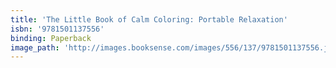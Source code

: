 ```yaml
---
title: 'The Little Book of Calm Coloring: Portable Relaxation'
isbn: '9781501137556'
binding: Paperback
image_path: 'http://images.booksense.com/images/556/137/9781501137556.jpg'
---
```


